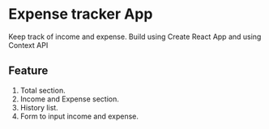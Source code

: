 # Expense tracker App

Keep track of income and expense. Build using Create React App and using Context API

## Feature

1. Total section.
2. Income and Expense section.
3. History list.
4. Form to input income and expense.
